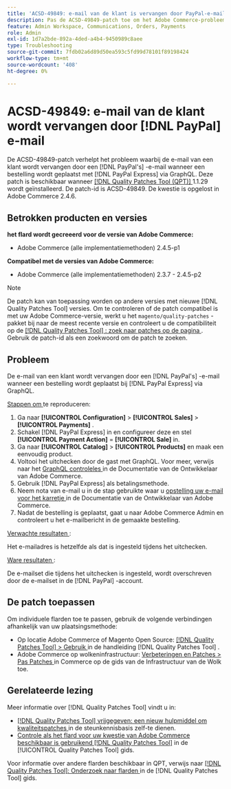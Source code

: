 ```yaml
---
title: 'ACSD-49849: e-mail van de klant is vervangen door PayPal-e-mail'
description: Pas de ACSD-49849-patch toe om het Adobe Commerce-probleem op te lossen, waarbij de e-mail van de klant is vervangen door PayPal-e-mail bij het plaatsen van een bestelling met PayPal Express via GraphQL.
feature: Admin Workspace, Communications, Orders, Payments
role: Admin
exl-id: 1d7a2bde-892a-4ded-a4b4-9450989c8aee
type: Troubleshooting
source-git-commit: 7fdb02a6d89d50ea593c5fd99d78101f89198424
workflow-type: tm+mt
source-wordcount: '408'
ht-degree: 0%

---
```


# ACSD-49849: e-mail van de klant wordt vervangen door [!DNL PayPal] e-mail

De ACSD-49849-patch verhelpt het probleem waarbij de e-mail van een klant wordt vervangen door een [!DNL PayPal's] -e-mail wanneer een bestelling wordt geplaatst met [!DNL PayPal Express] via GraphQL. Deze patch is beschikbaar wanneer [[!DNL Quality Patches Tool (QPT)] ](https://experienceleague.adobe.com/en/docs/commerce-operations/tools/quality-patches-tool/quality-patches-tool-to-self-serve-quality-patches) 1.1.29 wordt geïnstalleerd. De patch-id is ACSD-49849. De kwestie is opgelost in Adobe Commerce 2.4.6.

## Betrokken producten en versies

**het flard wordt gecreeerd voor de versie van Adobe Commerce:**

* Adobe Commerce (alle implementatiemethoden) 2.4.5-p1

**Compatibel met de versies van Adobe Commerce:**

* Adobe Commerce (alle implementatiemethoden) 2.3.7 - 2.4.5-p2

>[!NOTE]
>
>De patch kan van toepassing worden op andere versies met nieuwe [!DNL Quality Patches Tool] versies. Om te controleren of de patch compatibel is met uw Adobe Commerce-versie, werkt u het `magento/quality-patches` -pakket bij naar de meest recente versie en controleert u de compatibiliteit op de [[!DNL Quality Patches Tool] : zoek naar patches op de pagina ](https://experienceleague.adobe.com/tools/commerce-quality-patches/index.html) . Gebruik de patch-id als een zoekwoord om de patch te zoeken.

## Probleem

De e-mail van een klant wordt vervangen door een [!DNL PayPal's] -e-mail wanneer een bestelling wordt geplaatst bij [!DNL PayPal Express] via GraphQL.

<u> Stappen om </u> te reproduceren:

1. Ga naar **[!UICONTROL Configuration]** > **[!UICONTROL Sales]** > **[!UICONTROL Payments]** .
1. Schakel [!DNL PayPal Express] in en configureer deze en stel **[!UICONTROL Payment Action]** = **[!UICONTROL Sale]** in.
1. Ga naar **[!UICONTROL Catalog]** > **[!UICONTROL Products]** en maak een eenvoudig product.
1. Voltooi het uitchecken door de gast met GraphQL. Voor meer, verwijs naar het [ GraphQL controleles ](https://developer.adobe.com/commerce/webapi/graphql/tutorials/checkout/) in de Documentatie van de Ontwikkelaar van Adobe Commerce.
1. Gebruik [!DNL PayPal Express] als betalingsmethode.
1. Neem nota van e-mail u in de stap gebruikte waar u [ opstelling uw e-mail voor het karretje ](https://developer.adobe.com/commerce/webapi/graphql/tutorials/checkout/set-email-address/) in de Documentatie van de Ontwikkelaar van Adobe Commerce.
1. Nadat de bestelling is geplaatst, gaat u naar Adobe Commerce Admin en controleert u het e-mailbericht in de gemaakte bestelling.

<u> Verwachte resultaten </u>:

Het e-mailadres is hetzelfde als dat is ingesteld tijdens het uitchecken.

<u> Ware resultaten </u>:

De e-mailset die tijdens het uitchecken is ingesteld, wordt overschreven door de e-mailset in de [!DNL PayPal] -account.

## De patch toepassen

Om individuele flarden toe te passen, gebruik de volgende verbindingen afhankelijk van uw plaatsingsmethode:

* Op locatie Adobe Commerce of Magento Open Source: [[!DNL Quality Patches Tool] > Gebruik ](/help/tools/quality-patches-tool/usage.md) in de handleiding [!DNL Quality Patches Tool] .
* Adobe Commerce op wolkeninfrastructuur: [ Verbeteringen en Patches > Pas Patches ](https://experienceleague.adobe.com/docs/commerce-cloud-service/user-guide/develop/upgrade/apply-patches.html) in Commerce op de gids van de Infrastructuur van de Wolk toe.

## Gerelateerde lezing

Meer informatie over [!DNL Quality Patches Tool] vindt u in:

* [[!DNL Quality Patches Tool]  vrijgegeven: een nieuw hulpmiddel om kwaliteitspatches ](https://experienceleague.adobe.com/en/docs/commerce-operations/tools/quality-patches-tool/quality-patches-tool-to-self-serve-quality-patches) in de steunkennisbasis zelf-te dienen.
* [ Controle als het flard voor uw kwestie van Adobe Commerce beschikbaar is gebruikend  [!DNL Quality Patches Tool]](/help/tools/quality-patches-tool/patches-available-in-qpt/check-patch-for-magento-issue-with-magento-quality-patches.md) in de [!UICONTROL Quality Patches Tool] gids.


Voor informatie over andere flarden beschikbaar in QPT, verwijs naar [[!DNL Quality Patches Tool]: Onderzoek naar flarden ](https://experienceleague.adobe.com/tools/commerce-quality-patches/index.html) in de [!DNL Quality Patches Tool] gids.
